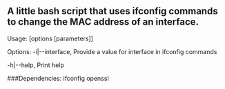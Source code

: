 ## A little bash script that uses ifconfig commands to change the MAC address of an interface.

Usage: [options [parameters]]

Options:
-i|--interface, Provide a value for interface in ifconfig commands

-h|--help, Print help

###Dependencies:
ifconfig
openssl
